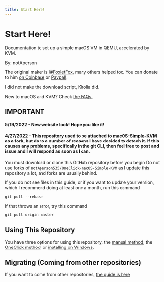 ```yaml
---
title: Start Here!
--- 
```


# Start Here!
Documentation to set up a simple macOS VM in QEMU, accelerated by KVM.

By: notAperson

The original maker is [@FoxletFox](https://twitter.com/foxletfox), many others helped too. You can donate to him [on Coinbase](https://commerce.coinbase.com/checkout/96dc5777-0abf-437d-a9b5-a78ae2c4c227) or [Paypal!](https://www.paypal.com/cgi-bin/webscr?cmd=_donations&business=QFXXKKAB2B9MA&item_name=macOS-Simple-KVM).

I did not make the download script, Kholia did.

New to macOS and KVM? Check [the FAQs.](docs/FAQs.md)

## IMPORTANT

#### 5/19/2022 - New website look! Hope you like it!

#### 4/27/2022 - This repository used to be attached to [macOS-Simple-KVM](https://github.com/foxlet/macOS-Simple-KVM) as a fork, but do to a number of reasons I have decided to detach it. If this causes any problems, specifically in the git CLI, then feel free to post and issue and I will respond as soon as I can.

You must download or clone this GitHub repository before you begin
Do not use forks of `notAperson535/OneClick-macOS-Simple-KVM` as I update this repository a lot, and forks are usually behind.

If you do not see files in this guide, or if you want to update your version, which I recommend doing at least one a month, run this command
```
git pull --rebase
```
If that throws an error, try this command
```
git pull origin master
```

## Using This Repository

You have three options for using this repository, the [manual method](/docs/manualmethod/), the [OneClick method](/docs/oneclickmethod/), or [installing on Windows](/docs/windows-install/).

## Migrating (Coming from other repositories)

If you want to come from other repositories, [the guide is here](/docs/migrating)
